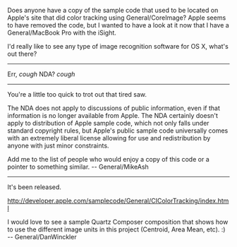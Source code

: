 Does anyone have a copy of the sample code that used to be located on Apple's site that did color tracking using General/CoreImage? Apple seems to have removed the code, but I wanted to have a look at it now that I have a General/MacBook Pro with the iSight.

I'd really like to see any type of image recognition software for OS X, what's out there?

----

Err, *cough* NDA? *cough*

----
You're a little too quick to trot out that tired saw.

The NDA does not apply to discussions of public information, even if that information is no longer available from Apple. The NDA certainly doesn't apply to distribution of Apple sample code, which not only falls under standard copyright rules, but Apple's public sample code universally comes with an extremely liberal license allowing for use and redistribution by anyone with just minor constraints.

Add me to the list of people who would enjoy a copy of this code or a pointer to something similar. -- General/MikeAsh

----

It's been released. 

http://developer.apple.com/samplecode/General/CIColorTracking/index.html

I would love to see a sample Quartz Composer composition that shows how to use the different image units in this project (Centroid, Area Mean, etc).  :) -- General/DanWinckler